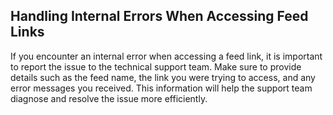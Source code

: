 ## Handling Internal Errors When Accessing Feed Links

If you encounter an internal error when accessing a feed link, it is important to report the issue to the technical support team. Make sure to provide details such as the feed name, the link you were trying to access, and any error messages you received. This information will help the support team diagnose and resolve the issue more efficiently.